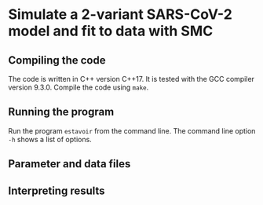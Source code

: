 # Simulate a 2-variant SARS-CoV-2 model and fit to data with SMC

## Compiling the code

The code is written in C++ version C++17. It is tested with the GCC compiler
version 9.3.0. Compile the code using `make`.

## Running the program

Run the program `estavoir` from the command line. The command line option `-h`
shows a list of options.

## Parameter and data files


## Interpreting results
